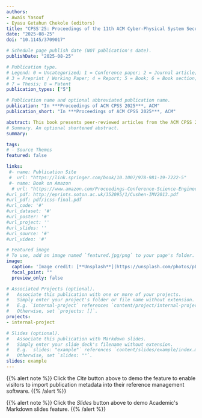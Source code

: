```yaml
---
authors:
- Awais Yasouf
- Eyasu Getahun Chekole (editors)
title: "CPSS'25: Proceedings of the 11th ACM Cyber-Physical System Security Workshop 2025"
date: "2025-08-25"
doi: "10.1145/3709017"

# Schedule page publish date (NOT publication's date).
publishDate: "2025-08-25"

# Publication type.
# Legend: 0 = Uncategorized; 1 = Conference paper; 2 = Journal article;
# 3 = Preprint / Working Paper; 4 = Report; 5 = Book; 6 = Book section;
# 7 = Thesis; 8 = Patent
publication_types: ["5"]

# Publication name and optional abbreviated publication name.
publication: "In ***Proceedings of ACM CPSS 2025***, ACM"
publication_short: "In ***Proceedings of ACM CPSS 2025***, ACM"

abstract: This book presents peer-reviewed articles from the ACM CPSS 2025 Workshop, held on 26 August 2025 in Hanoi, Vietnam, in conjuction withACM ASiaCCS 2025.
# Summary. An optional shortened abstract.
summary: 

tags:
# - Source Themes
featured: false

links:
 #- name: Publication Site
 #  url: "https://link.springer.com/book/10.1007/978-981-19-7222-5"
 #- name: Book on Amazon
  # url: "https://www.amazon.com/Proceedings-Conference-Science-Engineering-Technology/dp/9819637694"
#url_pdf: http://eprints.soton.ac.uk/352095/1/Cushen-IMV2013.pdf
#url_pdf: pdf/icss-final.pdf
#url_code: '#'
#url_dataset: '#'
#url_poster: '#'
#url_project: ''
#url_slides: ''
#url_source: '#'
#url_video: '#'

# Featured image
# To use, add an image named `featured.jpg/png` to your page's folder. 
image:
  caption: 'Image credit: [**Unsplash**](https://unsplash.com/photos/pLCdAaMFLTE)'
  focal_point: ""
  preview_only: false

# Associated Projects (optional).
#   Associate this publication with one or more of your projects.
#   Simply enter your project's folder or file name without extension.
#   E.g. `internal-project` references `content/project/internal-project/index.md`.
#   Otherwise, set `projects: []`.
projects:
- internal-project

# Slides (optional).
#   Associate this publication with Markdown slides.
#   Simply enter your slide deck's filename without extension.
#   E.g. `slides: "example"` references `content/slides/example/index.md`.
#   Otherwise, set `slides: ""`.
slides: example
---
```


{{% alert note %}}
Click the *Cite* button above to demo the feature to enable visitors to import publication metadata into their reference management software.
{{% /alert %}}

{{% alert note %}}
Click the *Slides* button above to demo Academic's Markdown slides feature.
{{% /alert %}}


